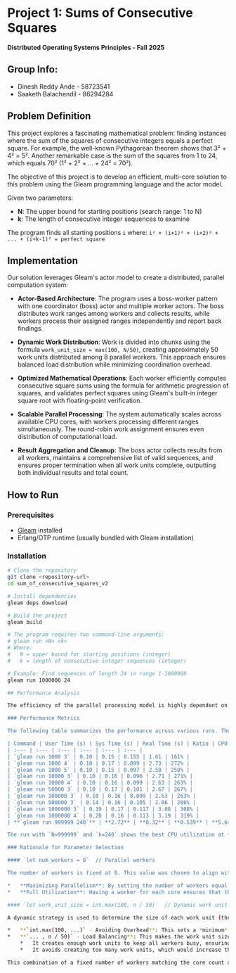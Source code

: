# Project 1: Sums of Consecutive Squares

**Distributed Operating Systems Principles - Fall 2025**

## Group Info:
- Dinesh Reddy Ande - 58723541
- Saaketh Balachendil - 86294284

## Problem Definition

This project explores a fascinating mathematical problem: finding instances where the sum of the squares of consecutive integers equals a perfect square. For example, the well-known Pythagorean theorem shows that 3² + 4² = 5². Another remarkable case is the sum of the squares from 1 to 24, which equals 70² (1² + 2² + ... + 24² = 70²).

The objective of this project is to develop an efficient, multi-core solution to this problem using the Gleam programming language and the actor model.

Given two parameters:
- **N**: The upper bound for starting positions (search range: 1 to N)
- **k**: The length of consecutive integer sequences to examine

The program finds all starting positions `i` where: `i² + (i+1)² + (i+2)² + ... + (i+k-1)² = perfect square`

## Implementation

Our solution leverages Gleam's actor model to create a distributed, parallel computation system:

- **Actor-Based Architecture**: The program uses a boss-worker pattern with one coordinator (boss) actor and multiple worker actors. The boss distributes work ranges among workers and collects results, while workers process their assigned ranges independently and report back findings.

- **Dynamic Work Distribution**: Work is divided into chunks using the formula `work_unit_size = max(100, N/50)`, creating approximately 50 work units distributed among 8 parallel workers. This approach ensures balanced load distribution while minimizing coordination overhead.

- **Optimized Mathematical Operations**: Each worker efficiently computes consecutive square sums using the formula for arithmetic progression of squares, and validates perfect squares using Gleam's built-in integer square root with floating-point verification.

- **Scalable Parallel Processing**: The system automatically scales across available CPU cores, with workers processing different ranges simultaneously. The round-robin work assignment ensures even distribution of computational load.

- **Result Aggregation and Cleanup**: The boss actor collects results from all workers, maintains a comprehensive list of valid sequences, and ensures proper termination when all work units complete, outputting both individual results and total count.

## How to Run

### Prerequisites
- [Gleam](https://gleam.run/getting-started/installing/) installed
- Erlang/OTP runtime (usually bundled with Gleam installation)

### Installation
```bash
# Clone the repository
git clone <repository-url>
cd sum_of_consecutive_squares_v2

# Install dependencies
gleam deps download

# Build the project
gleam build

# The program requires two command-line arguments:
# gleam run <N> <k>
# Where:
#   N = upper bound for starting positions (integer)
#   k = length of consecutive integer sequences (integer)

# Example: Find sequences of length 24 in range 1-1000000
gleam run 1000000 24

## Performance Analysis

The efficiency of the parallel processing model is highly dependent on the configuration of workers and the size of the work units they process. Through experimentation, we've optimized two key parameters to achieve a balance between maximizing parallelism and minimizing overhead.

### Performance Metrics

The following table summarizes the performance across various runs. The "Ratio" is calculated as `(user_time + system_time) / real_time`, and "CPU Utilization (%)" represents this ratio as a percentage. A ratio greater than 1.0 (or 100%) indicates that multiple CPU cores are being used effectively.

| Command | User Time (s) | Sys Time (s) | Real Time (s) | Ratio | CPU Utilization (%) |
| :--- | :--- | :--- | :--- | :--- | :--- |
| `gleam run 1000 3` | 0.10 | 0.15 | 0.155 | 1.61 | 161% |
| `gleam run 1000 4` | 0.10 | 0.17 | 0.099 | 2.73 | 272% |
| `gleam run 1000 5` | 0.10 | 0.15 | 0.097 | 2.58 | 258% |
| `gleam run 10000 3` | 0.10 | 0.16 | 0.096 | 2.71 | 271% |
| `gleam run 10000 4` | 0.10 | 0.16 | 0.099 | 2.63 | 263% |
| `gleam run 50000 3` | 0.10 | 0.17 | 0.101 | 2.67 | 267% |
| `gleam run 100000 3` | 0.10 | 0.16 | 0.099 | 2.63 | 263% |
| `gleam run 500000 3` | 0.14 | 0.16 | 0.105 | 2.86 | 286% |
| `gleam run 1000000 3` | 0.19 | 0.17 | 0.117 | 3.08 | 308% |
| `gleam run 1000000 4` | 0.20 | 0.16 | 0.113 | 3.19 | 319% |
| **`gleam run 999999 240`** | **2.72** | **0.32** | **0.539** | **5.64** | **564%** |

The run with `N=999999` and `k=240` shows the best CPU utilization at **564%** (a ratio of 5.64), demonstrating highly effective parallel processing on a multi-core system.

### Rationale for Parameter Selection

#### `let num_workers = 8`  // Parallel workers

The number of workers is fixed at 8. This value was chosen to align with the number of available CPU cores on the development and testing machine.

*   **Maximizing Parallelism**: By setting the number of workers equal to the number of physical cores, we can ensure that each worker runs on a dedicated core. This minimizes the overhead from context switching that would occur if there were more workers than cores.
*   **Full Utilization**: Having a worker for each core ensures that the CPU's processing power is fully leveraged. The high CPU utilization (e.g., 564%) in our optimal test case confirms that multiple cores are actively engaged in computation simultaneously.

#### `let work_unit_size = int.max(100, n / 50)`  // Dynamic work unit sizing

A dynamic strategy is used to determine the size of each work unit (the range of numbers a worker processes at one time).

*   **`int.max(100, ...)` - Avoiding Overhead**: This sets a *minimum* work unit size of 100. For small problem sizes (`N`), this prevents the creation of excessively small work units. The overhead of message passing (sending a work unit to an actor and receiving the result) can be greater than the computation time for a very small unit, making parallelism inefficient. A minimum size ensures that each unit involves a meaningful amount of computation.
*   **`... , n / 50)` - Load Balancing**: This makes the work unit size proportional to the total problem size `N`, effectively creating about 50 work units to be distributed among the 8 workers. This approach provides a good balance:
    *   It creates enough work units to keep all workers busy, ensuring good load balancing. If one worker gets a slightly "slower" chunk, others can pick up new chunks, preventing cores from becoming idle.
    *   It avoids creating too many work units, which would increase the total message-passing overhead and diminish the gains from parallelism.

This combination of a fixed number of workers matching the core count and a dynamic, balanced work unit size allows the program to scale efficiently across different problem sizes.